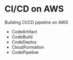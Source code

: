 # CI/CD on AWS

Building CI/CD pipeline on AWS
  - CodeArtifact
  - CodeBuild
  - CodeDeploy
  - CloudFormation
  - CodePipeline
